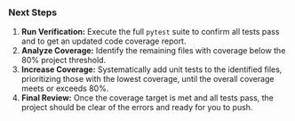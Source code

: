 ### Next Steps

1.  **Run Verification:** Execute the full `pytest` suite to confirm all tests pass and to get an updated code coverage report.
2.  **Analyze Coverage:** Identify the remaining files with coverage below the 80% project threshold.
3.  **Increase Coverage:** Systematically add unit tests to the identified files, prioritizing those with the lowest coverage, until the overall coverage meets or exceeds 80%.
4.  **Final Review:** Once the coverage target is met and all tests pass, the project should be clear of the errors and ready for you to push.